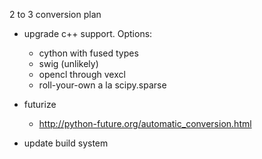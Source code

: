 2 to 3 conversion plan

- upgrade c++ support.  Options:
  - cython with fused types
  - swig (unlikely)
  - opencl through vexcl
  - roll-your-own a la scipy.sparse

- futurize
  - http://python-future.org/automatic_conversion.html

- update build system
